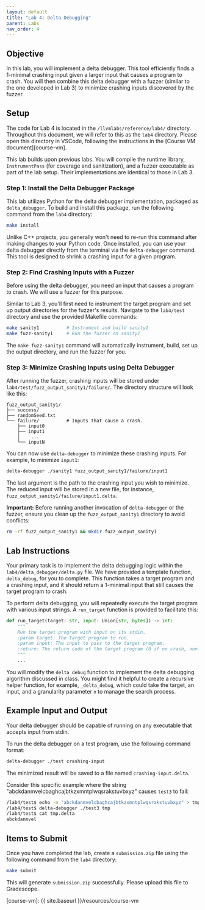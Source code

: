 ```yaml
---
layout: default
title: "Lab 4: Delta Debugging"
parent: Labs
nav_order: 4
---
```


## Objective

In this lab, you will implement a delta debugger. This tool efficiently finds a 1-minimal crashing input given a larger input that causes a program to crash. You will then combine this delta debugger with a fuzzer (similar to the one developed in Lab 3) to minimize crashing inputs discovered by the fuzzer.

## Setup

The code for Lab 4 is located in the `/llvmlabs/reference/lab4/` directory. Throughout this document, we will refer to this as the `lab4` directory. Please open this directory in VSCode, following the instructions in the [Course VM document][course-vm].

This lab builds upon previous labs. You will compile the runtime library, `InstrumentPass` (for coverage and sanitization), and a fuzzer executable as part of the lab setup. Their implementations are identical to those in Lab 3.

### Step 1: Install the Delta Debugger Package

This lab utilizes Python for the delta debugger implementation, packaged as `delta_debugger`. To build and install this package, run the following command from the `lab4` directory:

```bash
make install
```

Unlike C++ projects, you generally won't need to re-run this command after making changes to your Python code. Once installed, you can use your delta debugger directly from the terminal via the `delta-debugger` command. This tool is designed to shrink a crashing input for a given program.

### Step 2: Find Crashing Inputs with a Fuzzer

Before using the delta debugger, you need an input that causes a program to crash. We will use a fuzzer for this purpose.

Similar to Lab 3, you'll first need to instrument the target program and set up output directories for the fuzzer's results. Navigate to the `lab4/test` directory and use the provided Makefile commands:

```bash
make sanity1          # Instrument and build sanity1
make fuzz-sanity1     # Run the fuzzer on sanity1
```

The `make fuzz-sanity1` command will automatically instrument, build, set up the output directory, and run the fuzzer for you.

### Step 3: Minimize Crashing Inputs using Delta Debugger

After running the fuzzer, crashing inputs will be stored under `lab4/test/fuzz_output_sanity1/failure/`. The directory structure will look like this:

```
fuzz_output_sanity1/
├── success/
├── randomSeed.txt
└── failure/          # Inputs that cause a crash.
    ├── input0
    ├── input1
    │    ...
    └── inputN
```

You can now use `delta-debugger` to minimize these crashing inputs. For example, to minimize `input1`:

```bash
delta-debugger ./sanity1 fuzz_output_sanity1/failure/input1
```

The last argument is the path to the crashing input you wish to minimize. The reduced input will be stored in a new file, for instance, `fuzz_output_sanity1/failure/input1.delta`.

**Important:** Before running another invocation of `delta-debugger` or the fuzzer, ensure you clean up the `fuzz_output_sanity1` directory to avoid conflicts:

```bash
rm -rf fuzz_output_sanity1 && mkdir fuzz_output_sanity1
```

## Lab Instructions

Your primary task is to implement the delta debugging logic within the `lab4/delta_debugger/delta.py` file. We have provided a template function, `delta_debug`, for you to complete. This function takes a target program and a crashing input, and it should return a 1-minimal input that still causes the target program to crash.

To perform delta debugging, you will repeatedly execute the target program with various input strings. A `run_target` function is provided to facilitate this:

```python
def run_target(target: str, input: Union[str, bytes]) -> int:
    """
    Run the target program with input on its stdin.
    :param target: The target program to run.
    :param input: The input to pass to the target program.
    :return: The return code of the target program (0 if no crash, non-zero otherwise).
    """
    ...
```

You will modify the `delta_debug` function to implement the delta debugging algorithm discussed in class. You might find it helpful to create a recursive helper function, for example, `_delta_debug`, which could take the target, an input, and a granularity parameter `n` to manage the search process.

## Example Input and Output

Your delta debugger should be capable of running on any executable that accepts input from stdin.

To run the delta debugger on a test program, use the following command format:

```bash
delta-debugger ./test crashing-input
```

The minimized result will be saved to a file named `crashing-input.delta`.

Consider this specific example where the string "abckdanmvelcbaghcajbtkzxmntplwqsrakstuvbxyz" causes `test3` to fail:

```bash
/lab4/test$ echo -n "abckdanmvelcbaghcajbtkzxmntplwqsrakstuvbxyz" > tmp
/lab4/test$ delta-debugger ./test3 tmp
/lab4/test$ cat tmp.delta
abckdanmvel
```

## Items to Submit

Once you have completed the lab, create a `submission.zip` file using the following command from the `lab4` directory:

```bash
make submit
```

This will generate `submission.zip` successfully. Please upload this file to Gradescope.

[course-vm]: {{ site.baseurl }}/resources/course-vm
